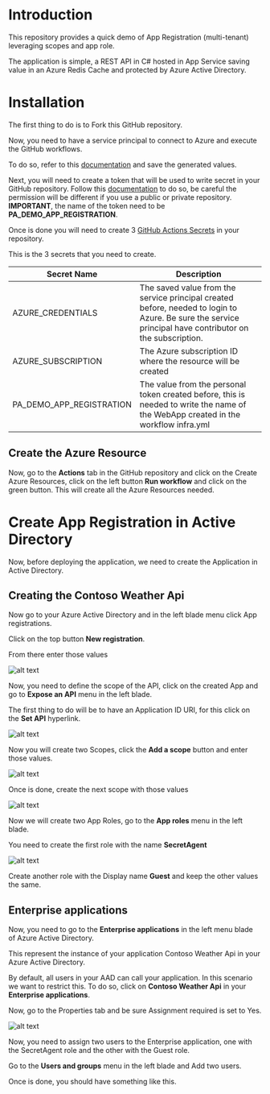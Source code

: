 # Introduction

This repository provides a quick demo of App Registration (multi-tenant) leveraging scopes and app role.

The application is simple, a REST API in C# hosted in App Service saving value in an Azure Redis Cache and protected by Azure Active Directory.

# Installation

The first thing to do is to Fork this GitHub repository.  

Now, you need to have a service principal to connect to Azure and execute the GitHub workflows.

To do so, refer to this [documentation](https://github.com/marketplace/actions/azure-login#configure-a-service-principal-with-a-secret) and save the generated values.

Next, you will need to create a token that will be used to write secret in your GitHub repository.  Follow this [documentation](https://github.com/marketplace/actions/create-github-secret-action) to do so, be careful the permission will be different if you use a public or private repository.  **IMPORTANT**, the name of the token need to be **PA_DEMO_APP_REGISTRATION**.

Once is done you will need to create 3 [GitHub Actions Secrets](https://docs.github.com/en/rest/actions/secrets) in your repository.

This is the 3 secrets that you need to create.

| Secret Name | Description |
| ------------| ------------|
| AZURE_CREDENTIALS | The saved value from the service principal created before, needed to login to Azure.  Be sure the service principal have contributor on the subscription.
| AZURE_SUBSCRIPTION | The Azure subscription ID where the resource will be created
| PA_DEMO_APP_REGISTRATION | The value from the personal token created before, this is needed to write the name of the WebApp created in the workflow infra.yml

## Create the Azure Resource

Now, go to the **Actions** tab in the GitHub repository and click on the Create Azure Resources, click on the left button **Run workflow** and click on the green button.  This will create all the Azure Resources needed.

# Create App Registration in Active Directory

Now, before deploying the application, we need to create the Application in Active Directory.

## Creating the Contoso Weather Api

Now go to your Azure Active Directory and in the left blade menu click App registrations.

Click on the top button **New registration**.

From there enter those values

![alt text](https://github.com/hugogirard/demoAppRegistration/blob/main/images/Contoso%20Weather%20Api.png?raw=true)

Now, you need to define the scope of the API, click on the created App and go to **Expose an API** menu in the left blade.

The first thing to do will be to have an Application ID URI, for this click on the **Set API**  hyperlink.

![alt text](https://github.com/hugogirard/demoAppRegistration/blob/main/images/SetApiUri.png?raw=true)

Now you will create two Scopes, click the **Add a scope** button and enter those values.

![alt text](https://github.com/hugogirard/demoAppRegistration/blob/main/images/Create%20Read.City.Weather%20Scope.png?raw=true)

Once is done, create the next scope with those values

![alt text](https://github.com/hugogirard/demoAppRegistration/blob/main/images/Read.Weather.From.Mars.png?raw=true)

Now we will create two App Roles, go to the **App roles** menu in the left blade.

You need to create the first role with the name **SecretAgent**

![alt text](https://github.com/hugogirard/demoAppRegistration/blob/main/images/AppRole.png?raw=true)

Create another role with the Display name **Guest** and keep the other values the same.

## Enterprise applications

Now, you need to go to the **Enterprise applications** in the left menu blade of Azure Active Directory.

This represent the instance of your application Contoso Weather Api in your Azure Active Directory.

By default, all users in your AAD can call your application.  In this scenario we want to restrict this.  To do so, click on **Contoso Weather Api** in your **Enterprise applications**.

Now, go to the Properties tab and be sure Assignment required is set to Yes.

![alt text](https://github.com/hugogirard/demoAppRegistration/blob/main/images/AssignmentRequired.png?raw=true)

Now, you need to assign two users to the Enterprise application, one with the SecretAgent role and the other with the Guest role.

Go to the **Users and groups** menu in the left blade and Add two users.

Once is done, you should have something like this.

